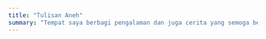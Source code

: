 ```yaml
---
title: "Tulisan Aneh"
summary: "Tempat saya berbagi pengalaman dan juga cerita yang semoga bermanfaat"
---
```

